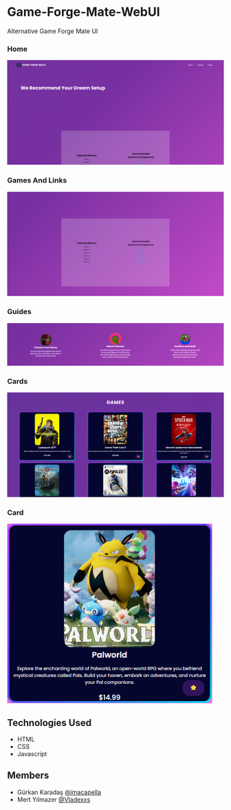 # Game-Forge-Mate-WebUI
 Alternative Game Forge Mate UI
 ### Home
![GameForgeMate](imagesforeadme/home.png)
### Games And Links
![GameForgeMate](imagesforeadme/gamesandlinks.png)
### Guides
![GameForgeMate](imagesforeadme/guides.png)
### Cards
![GameForgeMate](imagesforeadme/cards.png)
### Card
![GameForgeMate](imagesforeadme/card.png)

## Technologies Used

- HTML
- CSS
- Javascript

## Members
- Gürkan Karadaş [@imacapella](https://github.com/imacapella)
- Mert Yılmazer  [@Vladexxs](https://github.com/Vladexxs)
